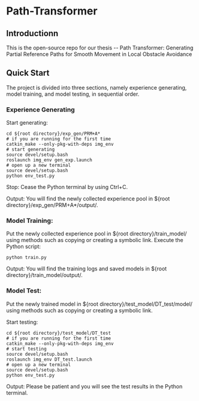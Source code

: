 # Path-Transformer

## Introductionn

This is the open-source repo for our thesis -- Path Transformer: Generating Partial Reference Paths for Smooth Movement in Local Obstacle Avoidance

## Quick Start

The project is divided into three sections, namely experience generating, model training, and model testing, in sequential order. 

### Experience Generating

Start generating:
```
cd ${root directory}/exp_gen/PRM+A*
# if you are running for the first time
catkin_make --only-pkg-with-deps img_env
# start generating
source devel/setup.bash
roslaunch img_env gen_exp.launch
# open up a new terminal
source devel/setup.bash
python env_test.py
```

Stop:
Cease the Python terminal by using Ctrl+C.

Output:
You will find the newly collected experience pool in ${root directory}/exp_gen/PRM+A*/output/.

### Model Training:

Put the newly collected experience pool in ${root directory}/train_model/ using methods such as copying or creating a symbolic link.
Execute the Python script:
```
python train.py
```

Output:
You will find the training logs and saved models in ${root directory}/train_model/output/.

### Model Test:
Put the newly trained model in ${root directory}/test_model/DT_test/model/ using methods such as copying or creating a symbolic link.

Start testing:
```
cd ${root directory}/test_model/DT_test
# if you are running for the first time
catkin_make --only-pkg-with-deps img_env
# start testing
source devel/setup.bash
roslaunch img_env DT_test.launch
# open up a new terminal
source devel/setup.bash
python env_test.py
```

Output:
Please be patient and you will see the test results in the Python terminal.

